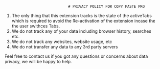                                 # PRIVACY POLICY FOR COPY PASTE PRO

1. The only thing that this extension tracks is the state of the activeTabs which is required to avoid the Re-activation of the extension incase the the user swithces Tabs.
2. We do not track any of your data including browser history, searches etc.  
3. We do not track any websites, website usage, etc
4. We do not transfer any data to any 3rd party servers

Feel free to contact us if you got any questions or concerns about data privacy, we will be happy to help.
